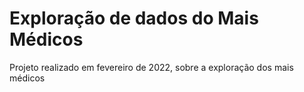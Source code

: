# Exploração de dados do Mais Médicos
 Projeto realizado em fevereiro de 2022, sobre a exploração dos mais médicos
